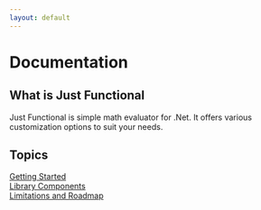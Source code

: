 ```yaml
---
layout: default
---
```


# Documentation

## What is Just Functional

Just Functional is simple math evaluator for .Net. It offers various customization options to suit your needs.

## Topics

[Getting Started](pages/getting-started.html)  
[Library Components](pages/library-components.html)  
[Limitations and Roadmap](pages/limitations-and-roadmap.html)
